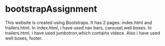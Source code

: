 # bootstrapAssignment
This website is created using Bootstraps.
It has 2 pages: index.html and trailers.html.
In index.html, i have used nav bars, carousel,well boxes.
In trailers.html, i have used jumbotron,which contains videos. Also i have used well boxes, footer.
